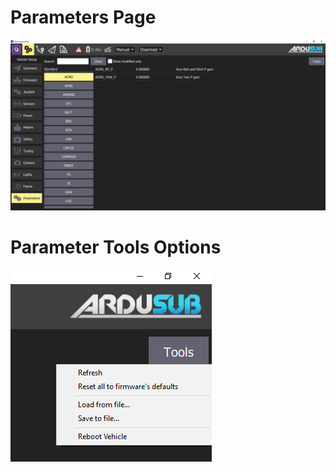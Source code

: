 # Parameters Page

<img src="/images/reference/reference-ardusub-parameters.png" class="img-responsive img-center" style="max-height:600px;">

# Parameter Tools Options

<img src="/images/reference/reference-ardusub-parameters-tools.png" class="img-responsive img-center" style="max-height:600px;">
